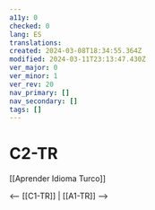 ```yaml
---
a11y: 0
checked: 0
lang: ES
translations: 
created: 2024-03-08T18:34:55.364Z
modified: 2024-03-11T23:13:47.430Z
ver_major: 0
ver_minor: 1
ver_rev: 20
nav_primary: []
nav_secondary: []
tags: []
---
```

# C2-TR

[[Aprender Idioma Turco]]

<-- [[C1-TR]] | [[A1-TR]] -->